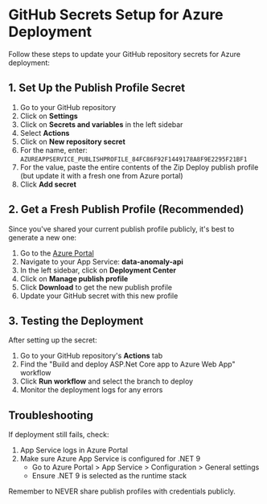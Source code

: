 # GitHub Secrets Setup for Azure Deployment

Follow these steps to update your GitHub repository secrets for Azure deployment:

## 1. Set Up the Publish Profile Secret

1. Go to your GitHub repository
2. Click on **Settings** 
3. Click on **Secrets and variables** in the left sidebar
4. Select **Actions**
5. Click on **New repository secret**
6. For the name, enter: `AZUREAPPSERVICE_PUBLISHPROFILE_84FC86F92F1449178A8F9E2295F21BF1`
7. For the value, paste the entire contents of the Zip Deploy publish profile (but update it with a fresh one from Azure portal)
8. Click **Add secret**

## 2. Get a Fresh Publish Profile (Recommended)

Since you've shared your current publish profile publicly, it's best to generate a new one:

1. Go to the [Azure Portal](https://portal.azure.com)
2. Navigate to your App Service: **data-anomaly-api**
3. In the left sidebar, click on **Deployment Center**
4. Click on **Manage publish profile**
5. Click **Download** to get the new publish profile
6. Update your GitHub secret with this new profile

## 3. Testing the Deployment

After setting up the secret:

1. Go to your GitHub repository's **Actions** tab
2. Find the "Build and deploy ASP.Net Core app to Azure Web App" workflow
3. Click **Run workflow** and select the branch to deploy
4. Monitor the deployment logs for any errors

## Troubleshooting

If deployment still fails, check:

1. App Service logs in Azure Portal
2. Make sure Azure App Service is configured for .NET 9
   - Go to Azure Portal > App Service > Configuration > General settings
   - Ensure .NET 9 is selected as the runtime stack

Remember to NEVER share publish profiles with credentials publicly. 